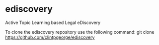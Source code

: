 ediscovery
==========

Active Topic Learning based Legal eDiscovery



To clone the ediscovery repository use the following command: 
git clone https://github.com/clintpgeorge/ediscovery
